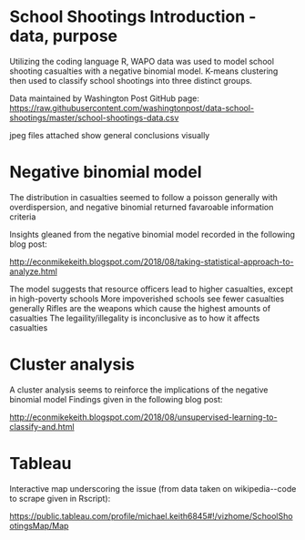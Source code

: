 # School Shootings Introduction - data, purpose
Utilizing the coding language R, WAPO data was used to model school shooting casualties with a negative binomial model. K-means clustering then used to classify school shootings into three distinct groups.

Data maintained by Washington Post GitHub page: https://raw.githubusercontent.com/washingtonpost/data-school-shootings/master/school-shootings-data.csv

jpeg files attached show general conclusions visually

# Negative binomial model
The distribution in casualties seemed to follow a poisson generally with overdispersion, and negative binomial returned favaroable information criteria

Insights gleaned from the negative binomial model recorded in the following blog post:

http://econmikekeith.blogspot.com/2018/08/taking-statistical-approach-to-analyze.html

The model suggests that resource officers lead to higher casualties, except in high-poverty schools
More impoverished schools see fewer casualties generally
Rifles are the weapons which cause the highest amounts of casualties
The legaility/illegality is inconclusive as to how it affects casualties

# Cluster analysis
A cluster analysis seems to reinforce the implications of the negative binomial model
Findings given in the following blog post:

http://econmikekeith.blogspot.com/2018/08/unsupervised-learning-to-classify-and.html

# Tableau

Interactive map underscoring the issue (from data taken on wikipedia--code to scrape given in Rscript):

https://public.tableau.com/profile/michael.keith6845#!/vizhome/SchoolShootingsMap/Map
